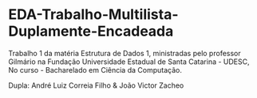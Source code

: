 # EDA-Trabalho-Multilista-Duplamente-Encadeada
Trabalho 1 da matéria Estrutura de Dados 1, ministradas pelo professor Gilmário na Fundação Universidade Estadual de Santa Catarina - UDESC, No curso - Bacharelado em Ciência da Computação.

Dupla: André Luiz Correia Filho & João Victor Zacheo
